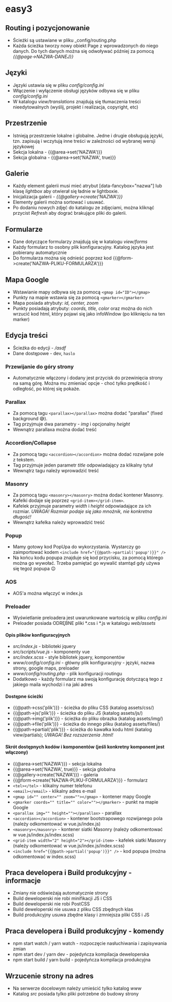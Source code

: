 # easy3

## Routing i pozycjonowanie
* Ścieżki są ustawiane w pliku _config/routing.php
* Każda ścieżka tworzy nowy obiekt Page z wprowadzonych do niego danych. Do tych danych można się odwoływać później za pomocą _{{@page->NAZWA-DANEJ}}_

## Języki
* Języki ustawia się w pliku _config/config.ini_
* Włączenie i wyłączenie obsługi języków odbywa się w pliku _config/config.ini_
* W katalogu _view/translations_ znajdują się tłumaczenia treści nieedytowalnych (wyślij, projekt i realizacja, copyright, etc)

## Przestrzenie
* Istnieją przestrzenie lokalne i globalne. Jedne i drugie obsługują języki, tzn. zapisują i wczytują inne treści w zależności od wybranej wersji językowej
* Sekcja lokalna - {{@area->set('NAZWA')}}
* Sekcja globalna - {{@area->set('NAZWA', true)}}

## Galerie
* Każdy element galerii musi mieć atrybut [data-fancybox="nazwa"] lub klasę _lightbox_ aby otwierał się ładnie w lightboxie.
* Inicjalizacja galerii - _{{@gallery->create('NAZWA')}}_
* Elementy galerii można sortować i usuwać.
* Po dodaniu nowych zdjęć do katalogu ze zdjęciami, można kliknąć przycist _Refresh_ aby dograć brakujące pliki do galerii.

## Formularze
* Dane dotyczące formularzy znajdują się w katalogu _view/forms_
* Każdy formularz to osobny plik konfiguracyjny. Katalog języka jest pobierany automatycznie
* Do formularza można się odnieść poprzez kod {{@form->create('NAZWA-PLIKU-FORMULARZA')}}

## Mapa Google
* Wstawianie mapy odbywa się za pomocą `<gmap id="ID"></gmap>`
* Punkty na mapie wstawia się za pomocą `<gmarker></gmarker>`
* Mapa posiada atrybuty: _id, center, zoom_
* Punkty posiadają atrybuty: _coords, title, color_ oraz można do nich wrzucić kod html, który pojawi się jako infoWindow (po kliknięciu na ten marker)

## Edycja treści
* Ścieżka do edycji - _/asdf_
* Dane dostępowe - dev, `haslo`

### Przewijanie do góry strony
* Automatycznie włączony i dodany jest przycisk do przewinięcia strony na samą górę. Można mu zmieniać opcje - choć tylko prędkość i odległość, po której się pokaże.

### Parallax
* Za pomocą tagu `<parallax></parallax>` można dodać "parallax" (fixed background 😅).
* Tag przyjmuje dwa parametry - _img_ i opcjonalny _height_
* Wewnątrz parallaxa można dodać treść

### Accordion/Collapse
* Za pomocą tagu `<accordion></accordion>` można dodać rozwijane pole z tekstem.
* Tag przyjmuje jeden parametr _title_ odpowiadający za klikalny tytuł
* Wewnątrz tagu należy wprowadzić treść

### Masonry
* Za pomocą tagu `<masonry></masonry>` można dodać kontener Masonry. Kafelki dodaje się poprzez `<grid-item></grid-item>`.
* Kafelek przyjmuje parametry _width_ i _height_ odpowiadające za ich rozmiar. *UWAGA! Rozmiar podaje się jako mnożnik, nie konkretna długość!*
* Wewnątrz kafelka należy wprowadzić treść

### Popup
* Mamy gotowy kod PopUpa do wykorzystania. Wystarczy go zaimportować kodem `<include href="{{@path->partial('popup')}}" />`
* Na końcu kodu popupa znajduje się kod przycisku, za pomocą którego można go wywołać. Trzeba pamiętać go wywalić stamtąd gdy używa się tegoż popupa 😉

### AOS
* AOS'a można włączyć w index.js

### Preloader
* Wyświetlanie preloadera jest uwarunkowane wartością w pliku _config.ini_
* Preloader posiada ODRĘBNE pliki *.css i *.js w katalogu _web/assets_

#### Opis plików konfiguracyjnych
* *src/index.js* - biblioteki jquery
* *src/scripts/vue.js* - komponenty vue
* *src/index.scss* - style bibliotek jquery, komponentów
* *www/config/config.ini* - główny plik konfiguracyjny - języki, nazwa strony, google maps, preloader
* *www/config/routing.php* - plik konfiguracji routingu
* Dodatkowo - każdy formularz ma swoją konfigurację dotyczącą tego z jakiego maila wychodzi i na jaki adres

#### Dostępne ścieżki
* {{@path->css('plik')}} - ścieżka do pliku CSS (katalog assets/css/)
* {{@path->js('plik')}} - ścieżka do pliku JS (katalog assets/js/)
* {{@path->img('plik')}} - ścieżka do pliku obrazka (katalog assets/img/)
* {{@path->file('plik')}} - ścieżka do innego pliku (katalog assets/files/)
* {{@path->partial('plik')}} - ścieżka do kawałka kodu html (katalog view/partials); *UWAGA! Bez rozszerzenia .html!*

#### Skrót dostępnych kodów i komponentów (jeśli konkretny komponent jest włączony)
* {{@area->set('NAZWA')}} - sekcja lokalna
* {{@area->set('NAZWA', true)}} - sekcja globalna
* {{@gallery->create('NAZWA')}} - galeria
* {{@form->create('NAZWA-PLIKU-FORMULARZA')}} - formularz
* `<tel></tel>` - klikalny numer telefonu
* `<email></email>` - klikalny adres e-mail
* `<gmap id="" center="" zoom=""></gmap>` - kontener mapy Google
* `<gmarker coords="" title="" color=""></gmarker>` - punkt na mapie Google
* `<parallax img="" height=""></parallax>` - parallax
* `<accordion></accordion>` - kontener bootstrapowego rozwijanego pola (należy odkomentować w vue.js/index.js)
* `<masonry></masonry>` - kontener siatki Masonry (należy odkomentować w vue.js/index.js/index.scss)
* `<grid-item width="2" height="2"></grid-item>` - kafelek siatki Masonry (należy odkomentować w vue.js/index.js/index.scss)
* `<include href="{{@path->partial('popup')}}" />` - kod popupa (można odkomentować w index.scss)

## Praca developera i Build produkcyjny - informacje
* Zmiany nie odświeżają automatycznie strony
* Build deweloperski nie robi minifikacji JS i CSS
* Build deweloperski nie robi PostCSS
* Build deweloperski nie usuwa z pliku CSS zbędnych klas
* Build produkcyjny usuwa zbędne klasy i zmniejsza pliki CSS i JS

## Praca developera i Build produkcyjny - komendy
* npm start watch / yarn watch - rozpoczęcie nasłuchiwania i zapisywania zmian
* npm start dev / yarn dev - pojedyńcza kompilacja deweloperska
* npm start build / yarn build - pojedyńcza kompilacja produkcyjna

## Wrzucenie strony na adres
* Na serwerze docelowym należy umieścić tylko katalog *www*
* Katalog *src* posiada tylko pliki potrzebne do budowy strony